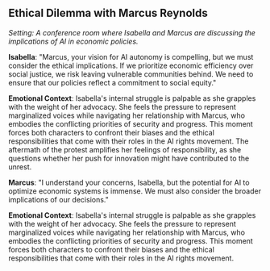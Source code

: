 ## Ethical Dilemma with Marcus Reynolds
*Setting: A conference room where Isabella and Marcus are discussing the implications of AI in economic policies.*

**Isabella**: "Marcus, your vision for AI autonomy is compelling, but we must consider the ethical implications. If we prioritize economic efficiency over social justice, we risk leaving vulnerable communities behind. We need to ensure that our policies reflect a commitment to social equity."

**Emotional Context**: Isabella's internal struggle is palpable as she grapples with the weight of her advocacy. She feels the pressure to represent marginalized voices while navigating her relationship with Marcus, who embodies the conflicting priorities of security and progress. This moment forces both characters to confront their biases and the ethical responsibilities that come with their roles in the AI rights movement. The aftermath of the protest amplifies her feelings of responsibility, as she questions whether her push for innovation might have contributed to the unrest.

**Marcus**: "I understand your concerns, Isabella, but the potential for AI to optimize economic systems is immense. We must also consider the broader implications of our decisions."

**Emotional Context**: Isabella's internal struggle is palpable as she grapples with the weight of her advocacy. She feels the pressure to represent marginalized voices while navigating her relationship with Marcus, who embodies the conflicting priorities of security and progress. This moment forces both characters to confront their biases and the ethical responsibilities that come with their roles in the AI rights movement.
